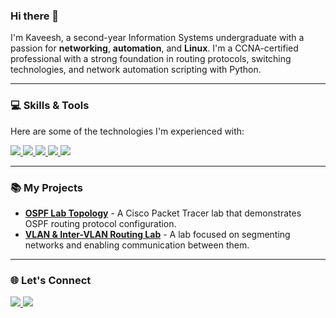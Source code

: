 ### Hi there 👋

I'm Kaveesh, a second-year Information Systems undergraduate with a passion for **networking**, **automation**, and **Linux**. I'm a CCNA-certified professional with a strong foundation in routing protocols, switching technologies, and network automation scripting with Python.

---

### 💻 Skills & Tools

Here are some of the technologies I'm experienced with:

<p align="left">
    <a href="https://www.cisco.com/">
        <img src="https://img.shields.io/badge/cisco-303030?style=for-the-badge&logo=cisco&logoColor=white" />
    </a>
    <a href="https://www.python.org">
        <img src="https://img.shields.io/badge/python-3670A0?style=for-the-badge&logo=python&logoColor=ffdd54" />
    </a>
    <a href="https://www.linux.org/">
        <img src="https://img.shields.io/badge/Linux-FCC624?style=for-the-badge&logo=linux&logoColor=black" />
    </a>
    <a href="https://www.mysql.com/">
        <img src="https://img.shields.io/badge/MySQL-005C84?style=for-the-badge&logo=mysql&logoColor=white" />
    </a>
    <a href="https://getbootstrap.com/">
        <img src="https://img.shields.io/badge/Bootstrap-563D7C?style=for-the-badge&logo=bootstrap&logoColor=white" />
    </a>
</p>

---

### 📚 My Projects

* **[OSPF Lab Topology](https://github.com/KDIAS-JR7/OSPF-Lab-Topology)** - A Cisco Packet Tracer lab that demonstrates OSPF routing protocol configuration.
* **[VLAN & Inter-VLAN Routing Lab](https://github.com/KDIAS-JR7/VLAN-and-Inter-VLAN-Routing-Lab)** - A lab focused on segmenting networks and enabling communication between them.

---

### 🌐 Let's Connect

<p align="left">
    <a href="https://linkedin.com/in/your-linkedin-profile">
        <img src="https://img.shields.io/badge/LinkedIn-0077B5?style=for-the-badge&logo=linkedin&logoColor=white" />
    </a>
    <a href="mailto:your-email@example.com">
        <img src="https://img.shields.io/badge/Gmail-D14836?style=for-the-badge&logo=gmail&logoColor=white" />
    </a>
</p>
